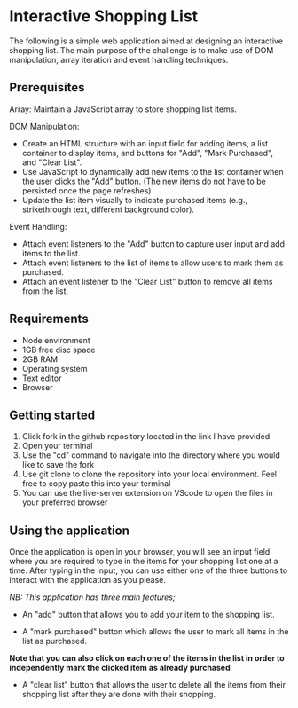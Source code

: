 # Interactive Shopping List

The following is a simple web application aimed at designing an interactive shopping list. The main purpose of the challenge is to make use of DOM manipulation, array iteration and event handling techniques.

## Prerequisites

Array: Maintain a JavaScript array to store shopping list items.

DOM Manipulation:

- Create an HTML structure with an input field for adding items, a list container to display items, and buttons for "Add", "Mark Purchased", and "Clear List".
- Use JavaScript to dynamically add new items to the list container when the user clicks the "Add" button. (The new items do not have to be persisted once the page refreshes)
- Update the list item visually to indicate purchased items (e.g., strikethrough text, different background color).

Event Handling:

- Attach event listeners to the "Add" button to capture user input and add items to the list.
- Attach event listeners to the list of items to allow users to mark them as purchased.
- Attach an event listener to the "Clear List" button to remove all items from the list.

## Requirements

- Node environment
- 1GB free disc space
- 2GB RAM
- Operating system
- Text editor
- Browser

## Getting started

1. Click fork in the github repository located in the link I have provided
2. Open your terminal
3. Use the "cd" command to navigate into the directory where you would like to save the fork
4. Use git clone to clone the repository into your local environment. Feel free to copy paste this into your terminal
5. You can use the live-server extension on VScode to open the files in your preferred browser

## Using the application

Once the application is open in your browser, you will see an input field where you are required to type in the items for your shopping list one at a time.
After typing in the input, you can use either one of the three buttons to interact with the application as you please.

_NB: This application has three main features;_

- An "add" button that allows you to add your item to the shopping list.

- A "mark purchased" button which allows the user to mark all items in the list as purchased.

**Note that you can also click on each one of the items in the list in order to independently mark the clicked item as already purchased**

- A "clear list" button that allows the user to delete all the items from their shopping list after they are done with their shopping.
